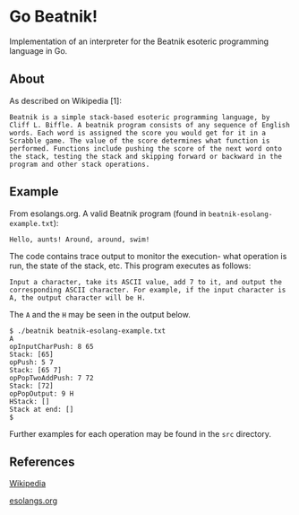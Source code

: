 # Go Beatnik!
Implementation of an interpreter for the Beatnik esoteric programming language in Go.

## About

As described on Wikipedia [1]:

    Beatnik is a simple stack-based esoteric programming language, by Cliff L. Biffle. A beatnik program consists of any sequence of English words. Each word is assigned the score you would get for it in a Scrabble game. The value of the score determines what function is performed. Functions include pushing the score of the next word onto the stack, testing the stack and skipping forward or backward in the program and other stack operations.

## Example

From esolangs.org. A valid Beatnik program (found in `beatnik-esolang-example.txt`):

```
Hello, aunts! Around, around, swim!
```

The code contains trace output to monitor the execution- what operation is run, the state of the stack, etc. This program executes as follows:

```
Input a character, take its ASCII value, add 7 to it, and output the corresponding ASCII character. For example, if the input character is A, the output character will be H.
```

The `A` and the `H` may be seen in the output below.

```
$ ./beatnik beatnik-esolang-example.txt 
A
opInputCharPush: 8 65
Stack: [65]
opPush: 5 7
Stack: [65 7]
opPopTwoAddPush: 7 72
Stack: [72]
opPopOutput: 9 H
HStack: []
Stack at end: []
$
```

Further examples for each operation may be found in the `src` directory.

## References

[Wikipedia](https://en.wikipedia.org/wiki/Beatnik_\(programming_language\))

[esolangs.org](https://esolangs.org/wiki/Beatnik)

